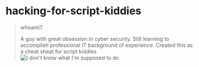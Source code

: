 # hacking-for-script-kiddies
> whoami?
> 
> A guy with great obsession in cyber security. Still learning to accomplish professional IT background of experience.
> Created this as a cheat sheat for script kiddies 
![I don't know what I'm supposed to do](https://i.pinimg.com/originals/6e/3b/9d/6e3b9d51461add09fd38c50f43ab7f2c.gif)
